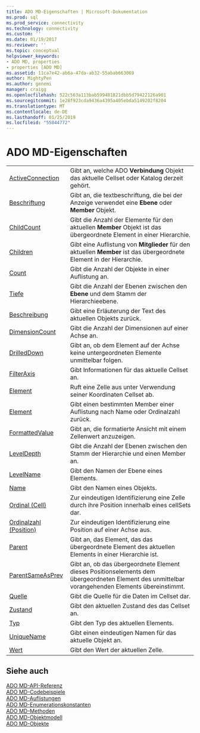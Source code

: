 ```yaml
---
title: ADO MD-Eigenschaften | Microsoft-Dokumentation
ms.prod: sql
ms.prod_service: connectivity
ms.technology: connectivity
ms.custom: ''
ms.date: 01/19/2017
ms.reviewer: ''
ms.topic: conceptual
helpviewer_keywords:
- ADO MD, properties
- properties [ADO MD]
ms.assetid: 11ca7e42-ab6a-47da-ab32-55abab663069
author: MightyPen
ms.author: genemi
manager: craigg
ms.openlocfilehash: 522c563a113bab599481821dbb5d79422126a901
ms.sourcegitcommit: 1e28f923cda9436a4395a405ebda5149202f8204
ms.translationtype: MT
ms.contentlocale: de-DE
ms.lasthandoff: 01/25/2019
ms.locfileid: "55044772"
---
```

# <a name="ado-md-properties"></a>ADO MD-Eigenschaften

|||  
|-|-|  
|[ActiveConnection](../../../ado/reference/ado-md-api/activeconnection-property-ado-md.md)|Gibt an, welche ADO **Verbindung** Objekt das aktuelle Cellset oder Katalog derzeit gehört.|  
|[Beschriftung](../../../ado/reference/ado-md-api/caption-property-ado-md.md)|Gibt an, die textbeschriftung, die bei der Anzeige verwendet eine **Ebene** oder **Member** Objekt.|  
|[ChildCount](../../../ado/reference/ado-md-api/childcount-property-ado-md.md)|Gibt die Anzahl der Elemente für den aktuellen **Member** Objekt ist das übergeordnete Element in einer Hierarchie.|  
|[Children](../../../ado/reference/ado-md-api/children-property-ado-md.md)|Gibt eine Auflistung von **Mitglieder** für den aktuellen **Member** ist das übergeordnete Element in der Hierarchie.|  
|[Count](../../../ado/reference/ado-api/count-property-ado.md)|Gibt die Anzahl der Objekte in einer Auflistung an.|  
|[Tiefe](../../../ado/reference/ado-md-api/depth-property-ado-md.md)|Gibt die Anzahl der Ebenen zwischen den **Ebene** und dem Stamm der Hierarchieebene.|  
|[Beschreibung](../../../ado/reference/ado-md-api/description-property-ado-md.md)|Gibt eine Erläuterung der Text des aktuellen Objekts zurück.|  
|[DimensionCount](../../../ado/reference/ado-md-api/dimensioncount-property-ado-md.md)|Gibt die Anzahl der Dimensionen auf einer Achse an.|  
|[DrilledDown](../../../ado/reference/ado-md-api/drilleddown-property-ado-md.md)|Gibt an, ob dem Element auf der Achse keine untergeordneten Elemente unmittelbar folgen.|  
|[FilterAxis](../../../ado/reference/ado-md-api/filteraxis-property-ado-md.md)|Gibt Informationen für das aktuelle Cellset an.|  
|[Element](../../../ado/reference/ado-md-api/item-property-ado-md-cellset.md)|Ruft eine Zelle aus unter Verwendung seiner Koordinaten Cellset ab.|  
|[Element](../../../ado/reference/ado-api/item-property-ado.md)|Gibt einen bestimmten Member einer Auflistung nach Name oder Ordinalzahl zurück.|  
|[FormattedValue](../../../ado/reference/ado-md-api/formattedvalue-property-ado-md.md)|Gibt an, die formatierte Ansicht mit einem Zellenwert anzuzeigen.|  
|[LevelDepth](../../../ado/reference/ado-md-api/leveldepth-property-ado-md.md)|Gibt die Anzahl der Ebenen zwischen den Stamm der Hierarchie und einen Member an.|  
|[LevelName](../../../ado/reference/ado-md-api/levelname-property-ado-md.md)|Gibt den Namen der Ebene eines Elements.|  
|[Name](../../../ado/reference/ado-md-api/name-property-ado-md.md)|Gibt den Namen eines Objekts.|  
|[Ordinal (Cell)](../../../ado/reference/ado-md-api/ordinal-property-ado-md-cell.md)|Zur eindeutigen Identifizierung eine Zelle durch ihre Position innerhalb eines cellSets dar.|  
|[Ordinalzahl (Position)](../../../ado/reference/ado-md-api/ordinal-property-ado-md-position.md)|Zur eindeutigen Identifizierung eine Position auf einer Achse aus.|  
|[Parent](../../../ado/reference/ado-md-api/parent-property-ado-md.md)|Gibt an, das Element, das das übergeordnete Element des aktuellen Elements in einer Hierarchie ist.|  
|[ParentSameAsPrev](../../../ado/reference/ado-md-api/parentsameasprev-property-ado-md.md)|Gibt an, ob das übergeordnete Element dieses Positionselements dem übergeordneten Element des unmittelbar vorangehenden Elements übereinstimmt.|  
|[Quelle](../../../ado/reference/ado-md-api/source-property-ado-md.md)|Gibt die Quelle für die Daten im Cellset dar.|  
|[Zustand](../../../ado/reference/ado-md-api/state-property-ado-md.md)|Gibt den aktuellen Zustand des das Cellset an.|  
|[Typ](../../../ado/reference/ado-md-api/type-property-ado-md.md)|Gibt den Typ des aktuellen Elements.|  
|[UniqueName](../../../ado/reference/ado-md-api/uniquename-property-ado-md.md)|Gibt einen eindeutigen Namen für das aktuelle Objekt an.|  
|[Wert](../../../ado/reference/ado-md-api/value-property-ado-md.md)|Gibt den Wert der aktuellen Zelle.|  
  
## <a name="see-also"></a>Siehe auch  
 [ADO MD-API-Referenz](../../../ado/reference/ado-md-api/ado-md-api-reference.md)   
 [ADO MD-Codebeispiele](../../../ado/reference/ado-md-api/ado-md-code-examples.md)   
 [ADO MD-Auflistungen](../../../ado/reference/ado-md-api/ado-md-collections.md)   
 [ADO MD-Enumerationskonstanten](../../../ado/reference/ado-md-api/ado-md-enumerated-constants.md)   
 [ADO MD-Methoden](../../../ado/reference/ado-md-api/ado-md-methods.md)   
 [ADO MD-Objektmodell](../../../ado/reference/ado-md-api/ado-md-object-model.md)   
 [ADO MD-Objekte](../../../ado/reference/ado-md-api/ado-md-objects.md)
